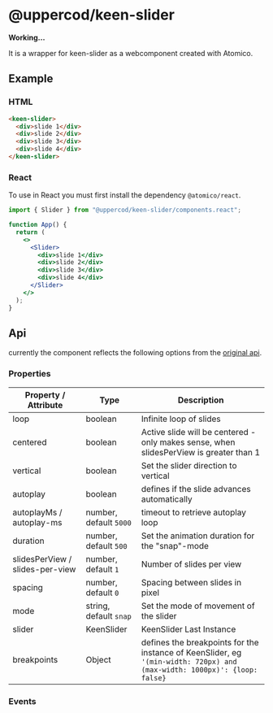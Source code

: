 # @uppercod/keen-slider

**Working...**

It is a wrapper for keen-slider as a webcomponent created with Atomico.

## Example

### HTML

```html
<keen-slider>
  <div>slide 1</div>
  <div>slide 2</div>
  <div>slide 3</div>
  <div>slide 4</div>
</keen-slider>
```

### React

To use in React you must first install the dependency `@atomico/react`.

```jsx
import { Slider } from "@uppercod/keen-slider/components.react";

function App() {
  return (
    <>
      <Slider>
        <div>slide 1</div>
        <div>slide 2</div>
        <div>slide 3</div>
        <div>slide 4</div>
      </Slider>
    </>
  );
}
```

## Api

currently the component reflects the following options from the [original api](https://keen-slider.io/api/#api).

### Properties

| Property / Attribute            | Type                   | Description                                                                                                              |
| ------------------------------- | ---------------------- | ------------------------------------------------------------------------------------------------------------------------ |
| loop                            | boolean                | Infinite loop of slides                                                                                                  |
| centered                        | boolean                | Active slide will be centered - only makes sense, when slidesPerView is greater than 1                                   |
| vertical                        | boolean                | Set the slider direction to vertical                                                                                     |
| autoplay                        | boolean                | defines if the slide advances automatically                                                                              |
| autoplayMs / autoplay-ms        | number, default `5000` | timeout to retrieve autoplay loop                                                                                        |
| duration                        | number, default `500`  | Set the animation duration for the "snap"-mode                                                                           |
| slidesPerView / slides-per-view | number, default `1`    | Number of slides per view                                                                                                |
| spacing                         | number, default `0`    | Spacing between slides in pixel                                                                                          |
| mode                            | string, default `snap` | Set the mode of movement of the slider                                                                                   |
| slider                          | KeenSlider             | KeenSlider Last Instance                                                                                                 |
| breakpoints                     | Object                 | defines the breakpoints for the instance of KeenSlider, eg `'(min-width: 720px) and (max-width: 1000px)': {loop: false}` |

### Events

